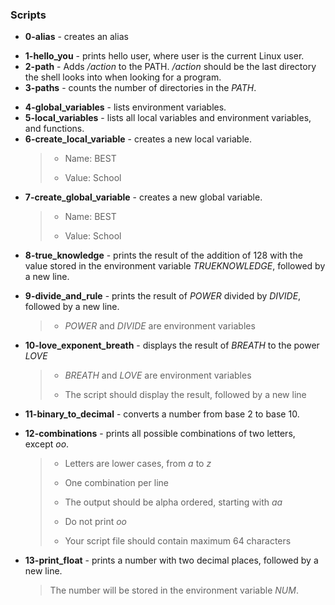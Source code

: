 ### Scripts
* **0-alias** - creates an alias
- **1-hello_you** - prints hello user, where user is the current Linux user.
- **2-path** - Adds */action* to the PATH. */action* should be the last directory the shell looks into when looking for a program.
- **3-paths** -  counts the number of directories in the *PATH*.
* **4-global_variables** - lists environment variables.
* **5-local_variables** - lists all local variables and environment variables, and functions.
* **6-create_local_variable** - creates a new local variable.
    > * Name: BEST
    > 
    > - Value: School
* **7-create_global_variable** - creates a new global variable.
    > * Name: BEST
    > 
    > - Value: School
- **8-true_knowledge** -   prints the result of the addition of 128 with the value stored in the environment variable *TRUEKNOWLEDGE*, followed by a new line.
* **9-divide_and_rule** - prints the result of *POWER* divided by *DIVIDE*, followed by a new line.
    > - *POWER* and *DIVIDE* are environment variables
* **10-love_exponent_breath** -  displays the result of *BREATH* to the power *LOVE*
    > * *BREATH* and *LOVE* are environment variables
    >
    > - The script should display the result, followed by a new line
* **11-binary_to_decimal** - converts a number from base 2 to base 10.
- **12-combinations**  -  prints all possible combinations of two letters, except *oo*.
    > - Letters are lower cases, from *a* to *z*
    > 
    > * One combination per line
    >
    > - The output should be alpha ordered, starting with *aa*
    >
    > * Do not print *oo*
    >
    > - Your script file should contain maximum 64 characters
- **13-print_float** - prints a number with two decimal places, followed by a new line.
    > The number will be stored in the environment variable *NUM*.